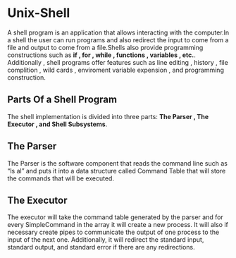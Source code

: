 # Unix-Shell
A shell program is an application that allows interacting with the computer.In a shell the user can run programs and also redirect the input to come from a file and output to come from a file.Shells also provide programming constructions such as **if , for , while , functions , variables , etc.**. Additionally , shell programs offer features such as line editing , history , file complition , wild cards , enviroment variable expension , and programming construction.
## Parts Of a Shell Program
The shell implementation is divided into three parts: **The Parser , The Executor  , and   Shell Subsystems**.
## The Parser
 The Parser is the software component that reads the command line such as “ls ­al” and puts it into a data structure called ​Command Table​ that will store the commands that will be executed.  
## The Executor 
The executor will take the command table generated by the parser and for every SimpleCommand in the array it will create a new process. It will also if necessary create pipes to communicate the output of one process to the input of the next one. Additionally, it will redirect the standard input, standard output, and standard error if there are any redirections.
